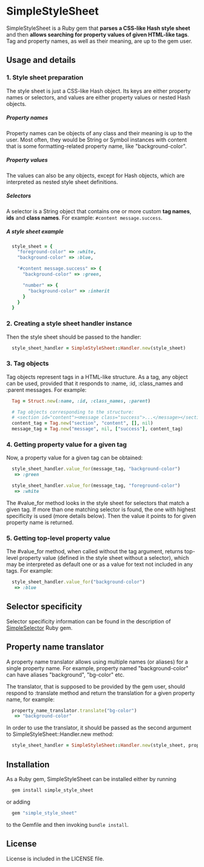 SimpleStyleSheet
================

SimpleStyleSheet is a Ruby gem that **parses a CSS-like Hash style sheet** and then **allows searching for property values of given HTML-like tags**. Tag and property names, as well as their meaning, are up to the gem user.

Usage and details
-----------------

### 1. Style sheet preparation

The style sheet is just a CSS-like Hash object. Its keys are either property names or selectors, and values are either property values or nested Hash objects.

##### Property names

Property names can be objects of any class and their meaning is up to the user. Most often, they would be String or Symbol instances with content that is some formatting-related property name, like "background-color".

##### Property values

The values can also be any objects, except for Hash objects, which are interpreted as nested style sheet definitions.

##### Selectors

A selector is a String object that contains one or more custom **tag names**, **ids** and **class names**. For example: `#content message.success`.

##### A style sheet example

```ruby
  style_sheet = {
    "foreground-color" => :white,
    "background-color" => :blue,

    "#content message.success" => {
      "background-color" => :green,

      "number" => {
        "background-color" => :inherit
      }
    }
  }
```

### 2. Creating a style sheet handler instance

Then the style sheet should be passed to the handler:

```ruby
  style_sheet_handler = SimpleStyleSheet::Handler.new(style_sheet)
```

### 3. Tag objects

Tag objects represent tags in a HTML-like structure. As a tag, any object can be used, provided that it responds to :name, :id, :class_names and :parent messages. For example:

```ruby
  Tag = Struct.new(:name, :id, :class_names, :parent)

  # Tag objects corresponding to the structure:
  # <section id="content"><message class="success">...</message></section>
  content_tag = Tag.new("section", "content", [], nil)
  message_tag = Tag.new("message", nil, ["success"], content_tag)
```

### 4. Getting property value for a given tag

Now, a property value for a given tag can be obtained:

```ruby
  style_sheet_handler.value_for(message_tag, "background-color")
   => :green

  style_sheet_handler.value_for(message_tag, "foreground-color")
   => :white
```

The #value_for method looks in the style sheet for selectors that match a given tag. If more than one matching selector is found, the one with highest specificity is used (more details below). Then the value it points to for given property name is returned.

### 5. Getting top-level property value

The #value_for method, when called without the tag argument, returns top-level property value (defined in the style sheet without a selector), which may be interpreted as default one or as a value for text not included in any tags. For example:

```ruby
  style_sheet_handler.value_for("background-color")
   => :blue
```

Selector specificity
--------------------

Selector specificity information can be found in the description of [SimpleSelector](http://github.com/jacekmikrut/simple_selector) Ruby gem.

Property name translator
------------------------

A property name translator allows using multiple names (or aliases) for a single property name. For example, property named "background-color" can have aliases "background", "bg-color" etc.

The translator, that is supposed to be provided by the gem user, should respond to :translate method and return the translation for a given property name, for example:

```ruby
  property_name_translator.translate("bg-color")
   => "background-color"
```

In order to use the translator, it should be passed as the second argument to SimpleStyleSheet::Handler.new method:

```ruby
  style_sheet_handler = SimpleStyleSheet::Handler.new(style_sheet, property_name_translator)
```

Installation
------------

As a Ruby gem, SimpleStyleSheet can be installed either by running

```bash
  gem install simple_style_sheet
```

or adding

```ruby
  gem "simple_style_sheet"
```

to the Gemfile and then invoking `bundle install`.

License
-------

License is included in the LICENSE file.
